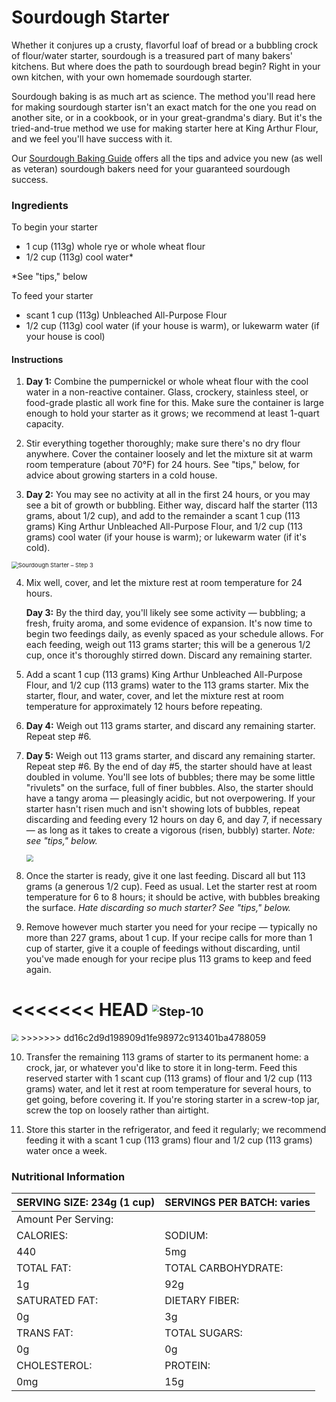 #  Sourdough Starter

Whether it conjures up a crusty, flavorful loaf of bread or a bubbling crock of flour/water starter, sourdough is a treasured part of many bakers' kitchens. But where does the path to sourdough bread begin? Right in your own kitchen, with your own homemade sourdough starter.

Sourdough baking is as much art as science. The method you'll read here for making sourdough starter isn't an exact match for the one you read on another site, or in a cookbook, or in your great-grandma's diary. But it's the tried-and-true method we use for making starter here at King Arthur Flour, and we feel you'll have success with it.

Our [Sourdough Baking Guide](https://www.kingarthurflour.com/learn/guides/sourdough) offers all the tips and advice you new (as well as veteran) sourdough bakers need for your guaranteed sourdough success.

### Ingredients

To begin your starter

- 1 cup (113g) whole rye or whole wheat flour
- 1/2 cup (113g) cool water*

*See "tips," below

To feed your starter

- scant 1 cup (113g) Unbleached All-Purpose Flour
- 1/2 cup (113g) cool water (if your house is warm), or lukewarm water (if your house is cool)

#### Instructions

1. **Day 1:** Combine the pumpernickel or whole wheat flour with the cool water in a non-reactive container. Glass, crockery, stainless steel, or food-grade plastic all work fine for this. Make sure the container is large enough to hold your starter as it grows; we recommend at least 1-quart capacity.

2. Stir everything together thoroughly; make sure there's no dry flour anywhere. Cover the container loosely and let the mixture sit at warm room temperature (about 70°F) for 24 hours. See "tips," below, for advice about growing starters in a cold house.

3. **Day 2:** You may see no activity at all in the first 24 hours, or you may see a bit of growth or bubbling. Either way, discard half the starter (113 grams, about 1/2 cup), and add to the remainder a scant 1 cup (113 grams) King Arthur Unbleached All-Purpose Flour, and 1/2 cup (113 grams) cool water (if your house is warm); or lukewarm water (if it's cold).

<img src="github.com/aleflerdev/Documents/blob/working/Personal/Recipes/Bread/step-3.jpg" alt="Sourdough Starter – Step 3" style="zoom:67%;" />

4. Mix well, cover, and let the mixture rest at room temperature for 24 hours. 

	**Day 3:** By the third day, you'll likely see some activity — bubbling; a fresh, fruity aroma, and some evidence of expansion. It's now time to begin two feedings daily, as evenly spaced as your schedule allows. For each feeding, weigh out 113 grams starter; this will be a generous 1/2 cup, once it's thoroughly stirred down. Discard any remaining starter.

5. Add a scant 1 cup (113 grams) King Arthur Unbleached All-Purpose Flour, and 1/2 cup (113 grams) water to the 113 grams starter. Mix the starter, flour, and water, cover, and let the mixture rest at room temperature for approximately 12 hours before repeating.

6. **Day 4:** Weigh out 113 grams starter, and discard any remaining starter. Repeat step #6.

7. **Day 5:** Weigh out 113 grams starter, and discard any remaining starter. Repeat step #6. By the end of day #5, the starter should have at least doubled in volume. You'll see lots of bubbles; there may be some little "rivulets" on the surface, full of finer bubbles. Also, the starter should have a tangy aroma — pleasingly acidic, but not overpowering. If your starter hasn't risen much and isn't showing lots of bubbles, repeat discarding and feeding every 12 hours on day 6, and day 7, if necessary — as long as it takes to create a vigorous (risen, bubbly) starter. *Note: see "tips," below.*

   <img src="github.com/aleflerdev/Documents/blob/working/Personal/Recipes/Bread/step-8.jpg" style="zoom:67%;" />

8. Once the starter is ready, give it one last feeding. Discard all but 113 grams (a generous 1/2 cup). Feed as usual. Let the starter rest at room temperature for 6 to 8 hours; it should be active, with bubbles breaking the surface. *Hate discarding so much starter? See "tips," below.*

9. Remove however much starter you need for your recipe — typically no more than 227 grams, about 1 cup. If your recipe calls for more than 1 cup of starter, give it a couple of feedings without discarding, until you've made enough for your recipe plus 113 grams to keep and feed again.

<<<<<<< HEAD
   <img src="github.com/aleflerdev/Documents/blob/working/Personal/Recipes/Bread/step-10.jpg" alt="Step-10" style="zoom:67%;" />
=======
   <img src="github.com/aleflerdev/Documents/blob/working/Personal/Recipes/Bread/step-10.jpg" style="zoom:67%;" />
>>>>>>> dd16c2d9d198909d1fe98972c913401ba4788059

10. Transfer the remaining 113 grams of starter to its permanent home: a crock, jar, or whatever you'd like to store it in long-term. Feed this reserved starter with 1 scant cup (113 grams) of flour and 1/2 cup (113 grams) water, and let it rest at room temperature for several hours, to get going, before covering it. If you're storing starter in a screw-top jar, screw the top on loosely rather than airtight.

11. Store this starter in the refrigerator, and feed it regularly; we recommend feeding it with a scant 1 cup (113 grams) flour and 1/2 cup (113 grams) water once a week.

### Nutritional Information

| SERVING SIZE: 234g (1 cup) | SERVINGS PER BATCH: varies |
| -------------------------- | :------------------------- |
| Amount Per Serving:        |                            |
| CALORIES:                  | SODIUM:                    |
| 440                        | 5mg                        |
| TOTAL FAT:                 | TOTAL CARBOHYDRATE:        |
| 1g                         | 92g                        |
| SATURATED FAT:             | DIETARY FIBER:             |
| 0g                         | 3g                         |
| TRANS FAT:                 | TOTAL SUGARS:              |
| 0g                         | 0g                         |
| CHOLESTEROL:               | PROTEIN:                   |
| 0mg                        | 15g                        |
